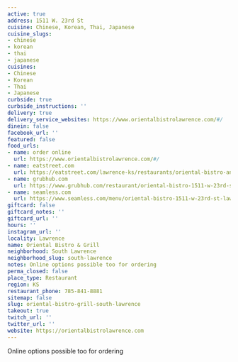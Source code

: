 ```yaml
---
active: true
address: 1511 W. 23rd St
cuisine: Chinese, Korean, Thai, Japanese
cuisine_slugs:
- chinese
- korean
- thai
- japanese
cuisines:
- Chinese
- Korean
- Thai
- Japanese
curbside: true
curbside_instructions: ''
delivery: true
delivery_service_websites: https://www.orientalbistrolawrence.com/#/
dinein: false
facebook_url: ''
featured: false
food_urls:
- name: order online
  url: https://www.orientalbistrolawrence.com/#/
- name: eatstreet.com
  url: https://eatstreet.com/lawrence-ks/restaurants/oriental-bistro-and-grill
- name: grubhub.com
  url: https://www.grubhub.com/restaurant/oriental-bistro-1511-w-23rd-st-lawrence/559940
- name: seamless.com
  url: https://www.seamless.com/menu/oriental-bistro-1511-w-23rd-st-lawrence/559940
giftcard: false
giftcard_notes: ''
giftcard_url: ''
hours: ''
instagram_url: ''
locality: Lawrence
name: Oriental Bistro & Grill
neighborhood: South Lawrence
neighborhood_slug: south-lawrence
notes: Online options possible too for ordering
perma_closed: false
place_type: Restaurant
region: KS
restaurant_phone: 785-841-8881
sitemap: false
slug: oriental-bistro-grill-south-lawrence
takeout: true
twitch_url: ''
twitter_url: ''
website: https://orientalbistrolawrence.com
---
```


Online options possible too for ordering